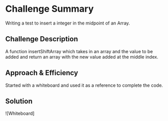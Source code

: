 # Challenge Summary
Writing a test to insert a integer in the midpoint of an Array.

## Challenge Description
A function insertShiftArray which takes in an array and the value to be added and return an array with the new value added at the middle index.

## Approach & Efficiency
Started with a whiteboard and used it as a reference to complete the code.

## Solution
![Whiteboard]
